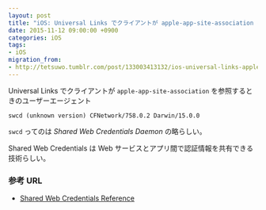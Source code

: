 ```yaml
---
layout: post
title: "iOS: Universal Links でクライアントが apple-app-site-association を参照するときの User Agent"
date: 2015-11-12 09:00:00 +0900
categories: iOS
tags:
- iOS
migration_from: 
- http://tetsuwo.tumblr.com/post/133003413132/ios-universal-links-apple-app-site-association-user-agen
---
```


Universal Links でクライアントが `apple-app-site-association` を参照するときのユーザーエージェント

```
swcd (unknown version) CFNetwork/758.0.2 Darwin/15.0.0
```

`swcd` ってのは *Shared Web Credentials Daemon* の略らしい。

Shared Web Credentials は Web サービスとアプリ間で認証情報を共有できる技術らしい。


### 参考 URL

- [Shared Web Credentials Reference](https://developer.apple.com/library/ios/documentation/Security/Reference/SharedWebCredentialsRef/)
